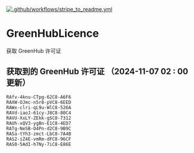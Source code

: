 [![.github/workflows/stripe_to_readme.yml](https://github.com/zjx-kimi/GreenHubLicence/actions/workflows/stripe_to_readme.yml/badge.svg)](https://github.com/zjx-kimi/GreenHubLicence/actions/workflows/stripe_to_readme.yml)
# GreenHubLicence
获取 GreenHub 许可证
## 获取到的 GreenHub 许可证 （2024-11-07 02 : 00 更新）
```
RAfv-4knu-CTpg-62C8-A6F6
RAXW-OJmc-n5r8-pVC8-6EED
RAWx-clri-qL9u-WlC8-526A
RAVd-iaoJ-61cy-J8C8-80C4
RAVU-XxLY-ZEkk-gSC8-7312
RAUh-xQV3-ygBn-E1C8-4ED7
RATg-NeSB-O4Pn-d2C8-9B9C
RASa-tYh3-zmct-LbC8-7A4B
RAS2-iZ4E-vmRm-dFC8-96CF
RAS0-5AdI-h7Ny-7iC8-E86E
```
